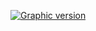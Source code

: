 [![Graphic version](../../DOWNLOADS/Taxonomy_V2.png)](https://ilaredavid.github.io/Test/V2/IAD_taxonomy_V2.html)
